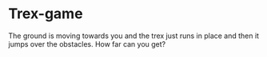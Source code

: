# Trex-game
The ground is moving towards you and the trex just runs in place and then it jumps over the obstacles. How far can you get?
